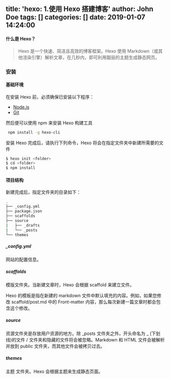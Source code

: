 title: 'hexo: 1.使用 Hexo 搭建博客'
author: John Doe
tags: []
categories: []
date: 2019-01-07 14:24:00
---

#### 什么是 Hexo？

> Hexo 是一个快速、简洁且高效的博客框架。Hexo 使用 Markdown（或其他渲染引擎）解析文章，在几秒内，即可利用靓丽的主题生成静态网页。

### 安装

#### 基础环境

在安装 Hexo 前，必须确保已安装以下程序：

- [Node.js](https://nodejs.org/en/)
- [Git](https://git-scm.com/)

然后便可以使用 npm 来安装 Hexo 构建工具

```bash
 npm install -g hexo-cli
```

安装 Hexo 完成后，请执行下列命令，Hexo 将会在指定文件夹中新建所需要的文件

```bash
$ hexo init <folder>
$ cd <folder>
$ npm install
```

#### 项目结构

新建完成后，指定文件夹的目录如下：

```bash
.
├── _config.yml
├── package.json
├── scaffolds
├── source
|   ├── _drafts
|   └── _posts
└── themes
```

##### \_config.yml

网站的配置信息。

##### scaffolds

模版文件夹。当新建文章时，Hexo 会根据 scaffold 来建立文件。

Hexo 的模板是指在新建的 markdown 文件中默认填充的内容。例如，如果您修改 scaffold/post.md 中的 Front-matter 内容，那么每次新建一篇文章时都会包含这个修改。

##### source

资源文件夹是存放用户资源的地方。除 _posts 文件夹之外，开头命名为 _ (下划线)的文件 / 文件夹和隐藏的文件将会被忽略。Markdown 和 HTML 文件会被解析并放到 public 文件夹，而其他文件会被拷贝过去。

##### themes

主题 文件夹。Hexo 会根据主题来生成静态页面。
